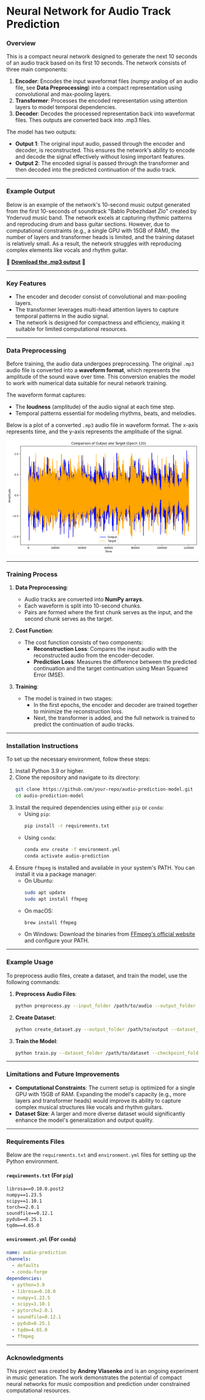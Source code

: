 # Neural Network for Audio Track Prediction

### Overview

This is a compact neural network designed to generate the next 10 seconds of an audio track based on its first 10 seconds. The network consists of three main components:

1. **Encoder**: Encodes the input waveformat files (numpy analog of an audio file, see **Data Preprocessing**) into a compact representation using convolutional and max-pooling layers.
2. **Transformer**: Processes the encoded representation using attention layers to model temporal dependencies.
3. **Decoder**: Decodes the processed representation back into waveformat files. Thes outputs are converted back into .mp3 files.

The model has two outputs:
- **Output 1**: The original input audio, passed through the encoder and decoder, is reconstructed. This ensures the network's ability to encode and decode the signal effectively without losing important features.
- **Output 2**: The encoded signal is passed through the transformer and then decoded into the predicted continuation of the audio track.

---

### Example Output

Below is an example of the network's 10-second music output generated from the first 10-seconds of soundtrack "Bablo Pobezhdaet Zlo" created by Yndervud music band. The network excels at capturing rhythmic patterns and reproducing drum and bass guitar sections. However, due to computational constraints (e.g., a single GPU with 15GB of RAM), the number of layers and transformer heads is limited, and the training dataset is relatively small. As a result, the network struggles with reproducing complex elements like vocals and rhythm guitar. 

🎵 **[Download the .mp3 output](https://github.com/Vlasenko2006/Lets_Rock/blob/main/output_example.mp3)** 🎵

---


### Key Features

- The encoder and decoder consist of convolutional and max-pooling layers.
- The transformer leverages multi-head attention layers to capture temporal patterns in the audio signal.
- The network is designed for compactness and efficiency, making it suitable for limited computational resources.

---

### Data Preprocessing

Before training, the audio data undergoes preprocessing. The original `.mp3` audio file is converted into a **waveform format**, which represents the amplitude of the sound wave over time. This conversion enables the model to work with numerical data suitable for neural network training.

The waveform format captures:
- The **loudness** (amplitude) of the audio signal at each time step.
- Temporal patterns essential for modeling rhythms, beats, and melodies.

Below is a plot of a converted `.mp3` audio file in waveform format. The x-axis represents time, and the y-axis represents the amplitude of the signal.


![Sample Output](https://github.com/Vlasenko2006/Lets_Rock/blob/main/waveformat.png)

---


### Training Process

1. **Data Preprocessing**:
   - Audio tracks are converted into **NumPy arrays**.
   - Each waveform is split into 10-second chunks.
   - Pairs are formed where the first chunk serves as the input, and the second chunk serves as the target.

2. **Cost Function**:
   - The cost function consists of two components:
     - **Reconstruction Loss**: Compares the input audio with the reconstructed audio from the encoder-decoder.
     - **Prediction Loss**: Measures the difference between the predicted continuation and the target continuation using Mean Squared Error (MSE).

3. **Training**:
   - The model is trained in two stages:
     - In the first epochs, the encoder and decoder are trained together to minimize the reconstruction loss.
     - Next, the transformer is added, and the full network is trained to predict the continuation of audio tracks.

---

### Installation Instructions

To set up the necessary environment, follow these steps:

1. Install Python 3.9 or higher.
2. Clone the repository and navigate to its directory:
   ```bash
   git clone https://github.com/your-repo/audio-prediction-model.git
   cd audio-prediction-model
   ```
3. Install the required dependencies using either `pip` or `conda`:
   - Using `pip`:
     ```bash
     pip install -r requirements.txt
     ```
   - Using `conda`:
     ```bash
     conda env create -f environment.yml
     conda activate audio-prediction
     ```
4. Ensure `ffmpeg` is installed and available in your system's PATH. You can install it via a package manager:
   - On Ubuntu: 
     ```bash
     sudo apt update
     sudo apt install ffmpeg
     ```
   - On macOS:
     ```bash
     brew install ffmpeg
     ```
   - On Windows: Download the binaries from [FFmpeg's official website](https://ffmpeg.org/) and configure your PATH.

---

### Example Usage

To preprocess audio files, create a dataset, and train the model, use the following commands:

1. **Preprocess Audio Files**:
   ```bash
   python preprocess.py --input_folder /path/to/audio --output_folder /path/to/output
   ```
2. **Create Dataset**:
   ```bash
   python create_dataset.py --output_folder /path/to/output --dataset_folder /path/to/dataset
   ```
3. **Train the Model**:
   ```bash
   python train.py --dataset_folder /path/to/dataset --checkpoint_folder /path/to/checkpoints
   ```

---

### Limitations and Future Improvements

- **Computational Constraints**: The current setup is optimized for a single GPU with 15GB of RAM. Expanding the model's capacity (e.g., more layers and transformer heads) would improve its ability to capture complex musical structures like vocals and rhythm guitars.
- **Dataset Size**: A larger and more diverse dataset would significantly enhance the model's generalization and output quality.

---

### Requirements Files

Below are the `requirements.txt` and `environment.yml` files for setting up the Python environment.

#### `requirements.txt` (For `pip`)

```plaintext name=requirements.txt
librosa==0.10.0.post2
numpy==1.23.5
scipy==1.10.1
torch==2.0.1
soundfile==0.12.1
pydub==0.25.1
tqdm==4.65.0
```

#### `environment.yml` (For `conda`)

```yaml name=environment.yml
name: audio-prediction
channels:
  - defaults
  - conda-forge
dependencies:
  - python=3.9
  - librosa=0.10.0
  - numpy=1.23.5
  - scipy=1.10.1
  - pytorch=2.0.1
  - soundfile=0.12.1
  - pydub=0.25.1
  - tqdm=4.65.0
  - ffmpeg
```

---

### Acknowledgments

This project was created by **Andrey Vlasenko** and is an ongoing experiment in music generation. The work demonstrates the potential of compact neural networks for music composition and prediction under constrained computational resources.
